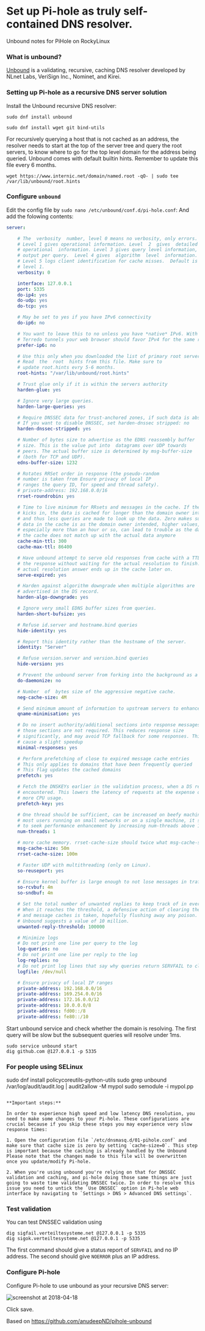 # Set up Pi-hole as truly self-contained DNS resolver.
Unbound notes for PiHole on RockyLinux

### What is unbound?
[Unbound](https://www.nlnetlabs.nl/projects/unbound/about/) is a validating, recursive, caching DNS resolver developed by NLnet Labs, VeriSign Inc., Nominet, and Kirei.

### Setting up Pi-hole as a recursive DNS server solution
Install the Unbound recursive DNS resolver:
```
sudo dnf install unbound
```
```
sudo dnf install wget git bind-utils
```
For recursively querying a host that is not cached as an address, the resolver needs to start at the top of the server tree and query the root servers, to know where to go for the top level domain for the address being queried. Unbound comes with default builtin hints. Remember to update this file every 6 months.
```
wget https://www.internic.net/domain/named.root -qO- | sudo tee /var/lib/unbound/root.hints
```

### Configure `unbound`

Edit the config file by  `sudo nano /etc/unbound/conf.d/pi-hole.conf`:
And add the folowing contents:

```yaml
server:

    # The  verbosity  number, level 0 means no verbosity, only errors.
    # Level 1 gives operational information. Level  2  gives  detailed
    # operational  information. Level 3 gives query level information,
    # output per query.  Level 4 gives  algorithm  level  information.
    # Level 5 logs client identification for cache misses.  Default is
    # level 1.
    verbosity: 0

    interface: 127.0.0.1
    port: 5335
    do-ip4: yes
    do-udp: yes
    do-tcp: yes

    # May be set to yes if you have IPv6 connectivity
    do-ip6: no

    # You want to leave this to no unless you have *native* IPv6. With 6to4 and
    # Terredo tunnels your web browser should favor IPv4 for the same reasons
    prefer-ip6: no

    # Use this only when you downloaded the list of primary root servers!
    # Read  the  root  hints from this file. Make sure to
    # update root.hints evry 5-6 months.
    root-hints: "/var/lib/unbound/root.hints"

    # Trust glue only if it is within the servers authority
    harden-glue: yes

    # Ignore very large queries.
    harden-large-queries: yes

    # Require DNSSEC data for trust-anchored zones, if such data is absent, the zone becomes BOGUS
    # If you want to disable DNSSEC, set harden-dnssec stripped: no
    harden-dnssec-stripped: yes

    # Number of bytes size to advertise as the EDNS reassembly buffer
    # size. This is the value put into  datagrams over UDP towards
    # peers. The actual buffer size is determined by msg-buffer-size
    # (both for TCP and UDP).
    edns-buffer-size: 1232

    # Rotates RRSet order in response (the pseudo-random
    # number is taken from Ensure privacy of local IP
    # ranges the query ID, for speed and thread safety).
    # private-address: 192.168.0.0/16
    rrset-roundrobin: yes

    # Time to live minimum for RRsets and messages in the cache. If the minimum
    # kicks in, the data is cached for longer than the domain owner intended,
    # and thus less queries are made to look up the data. Zero makes sure the
    # data in the cache is as the domain owner intended, higher values,
    # especially more than an hour or so, can lead to trouble as the data in
    # the cache does not match up with the actual data anymore
    cache-min-ttl: 300
    cache-max-ttl: 86400

    # Have unbound attempt to serve old responses from cache with a TTL of 0 in
    # the response without waiting for the actual resolution to finish. The
    # actual resolution answer ends up in the cache later on.
    serve-expired: yes

    # Harden against algorithm downgrade when multiple algorithms are
    # advertised in the DS record.
    harden-algo-downgrade: yes

    # Ignore very small EDNS buffer sizes from queries.
    harden-short-bufsize: yes

    # Refuse id.server and hostname.bind queries
    hide-identity: yes

    # Report this identity rather than the hostname of the server.
    identity: "Server"

    # Refuse version.server and version.bind queries
    hide-version: yes

    # Prevent the unbound server from forking into the background as a daemon
    do-daemonize: no

    # Number  of  bytes size of the aggressive negative cache.
    neg-cache-size: 4M

    # Send minimum amount of information to upstream servers to enhance privacy
    qname-minimisation: yes

    # Do no insert authority/additional sections into response messages when
    # those sections are not required. This reduces response size
    # significantly, and may avoid TCP fallback for some responses. This may
    # cause a slight speedup
    minimal-responses: yes

    # Perform prefetching of close to expired message cache entries
    # This only applies to domains that have been frequently queried
    # This flag updates the cached domains
    prefetch: yes

    # Fetch the DNSKEYs earlier in the validation process, when a DS record is
    # encountered. This lowers the latency of requests at the expense of little
    # more CPU usage.
    prefetch-key: yes

    # One thread should be sufficient, can be increased on beefy machines. In reality for
    # most users running on small networks or on a single machine, it should be unnecessary
    # to seek performance enhancement by increasing num-threads above 1.
    num-threads: 1

    # more cache memory. rrset-cache-size should twice what msg-cache-size is.
    msg-cache-size: 50m
    rrset-cache-size: 100m

    # Faster UDP with multithreading (only on Linux).
    so-reuseport: yes

    # Ensure kernel buffer is large enough to not lose messages in traffix spikes
    so-rcvbuf: 4m
    so-sndbuf: 4m

    # Set the total number of unwanted replies to keep track of in every thread.
    # When it reaches the threshold, a defensive action of clearing the rrset
    # and message caches is taken, hopefully flushing away any poison.
    # Unbound suggests a value of 10 million.
    unwanted-reply-threshold: 100000

    # Minimize logs
    # Do not print one line per query to the log
    log-queries: no
    # Do not print one line per reply to the log
    log-replies: no
    # Do not print log lines that say why queries return SERVFAIL to clients
    logfile: /dev/null

    # Ensure privacy of local IP ranges
    private-address: 192.168.0.0/16
    private-address: 169.254.0.0/16
    private-address: 172.16.0.0/12
    private-address: 10.0.0.0/8
    private-address: fd00::/8
    private-address: fe80::/10

```
Start unbound service and check whether the domain is resolving. The first query will be slow but the subsequent queries will resolve under 1ms.
```
sudo service unbound start
dig github.com @127.0.0.1 -p 5335
```
### For people using SELinux
sudo dnf install policycoreutils-python-utils
sudo grep unbound /var/log/audit/audit.log | audit2allow -M mypol
sudo semodule -i mypol.pp
```

**Important steps:**

In order to experience high speed and low latency DNS resolution, you need to make some changes to your Pi-hole. These configurations are crucial because if you skip these steps you may experience very slow response times:

1. Open the configuration file `/etc/dnsmasq.d/01-pihole.conf` and make sure that cache size is zero by setting `cache-size=0`. This step is important because the caching is already handled by the Unbound Please note that the changes made to this file will be overwritten once you update/modify Pi-hole.

2. When you're using unbound you're relying on that for DNSSEC validation and caching, and pi-hole doing those same things are just going to waste time validating DNSSEC twice. In order to resolve this issue you need to untick the `Use DNSSEC` option in Pi-hole web interface by navigating to `Settings > DNS > Advanced DNS settings`.  
```

### Test validation
You can test DNSSEC validation using
```
dig sigfail.verteiltesysteme.net @127.0.0.1 -p 5335
dig sigok.verteiltesysteme.net @127.0.0.1 -p 5335
```
The first command should give a status report of `SERVFAIL` and no IP address.
The second should give `NOERROR` plus an IP address.

### Configure Pi-hole
Configure Pi-hole to use unbound as your recursive DNS server:

![screenshot at 2018-04-18](https://i.imgur.com/M0Yh8dw.png)

Click save.

Based on https://github.com/anudeepND/pihole-unbound


